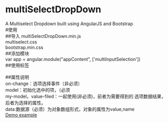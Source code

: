 # multiSelectDropDown

A Multiselect Dropdown built using AngularJS and Bootstrap  
#使用  
##导入
multiSelectDropDown.min.js  
multiselect.css  
bootstrap.min.css  
##添加模块  
var app = angular.module("appContent", ['multiInputSelection'])  
##使用标签  
<multi-select-drop-down
                max-show="3"
                on-change="setTabDirty"
                model="selectedOptions"
                my-model="myData"
                value-filed="value"
                data="options">
</multi-select-drop-down>  
##属性说明  
on-change：选项选择事件（非必须）  
model：初始化选中的项，（必须  
my-model，value-filed：一起使用(非必须)，前者为需要得到的
选项数据结果，后者为选择的属性。  
data:数据源（必须）为对象数组形式，对象的属性为value,name  
[Demo example](https://plnkr.co/edit/RyILWrBwWh4Nxh04W47R?p=preview)


